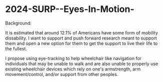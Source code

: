 # 2024-SURP--Eyes-In-Motion-

Background:

It is estimated that around 12.1% of Americans have some form of mobility dissability. I want 
to support and push forward research meant to support them and open a new option for them to get the support
to live their life to the fullest.

I propose using eye-tracking to help wheelchair like navigation for individuals that may be unable to walk and 
are also unable to properly use existing wheelchair devices which rely on one's armstrength, arm movement/control,
and/or support from other peoples.
